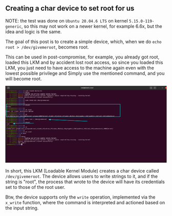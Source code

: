 
## **Creating a char device to set root for us**

NOTE: the test was done on `Ubuntu 20.04.6 LTS` on kernel `5.15.0-119-generic`, so this may not work on a newer kernel, for example 6.6x, but the idea and logic is the same.

The goal of this post is to create a simple device, which, when we do `echo root > /dev/givemeroot`, becomes root.

This can be used in  post-compromise, for example, you already got root, loaded this LKM and by accident lost root access, so since you loaded this LKM, you just need to have access to the machine again even with the lowest possible privilege and Simply use the mentioned command, and you will become root.

<p align="center"><img src="image.png"></p>

In short, this LKM (Loadable Kernel Module) creates a char device called `/dev/givemeroot`. The device allows users to write strings to it, and if the string is "root", the process that wrote to the device will have its credentials set to those of the root user. 

Btw, the device supports only the `write` operation, implemented via the `x_write` function, where the command is interpreted and actioned based on the input string.

